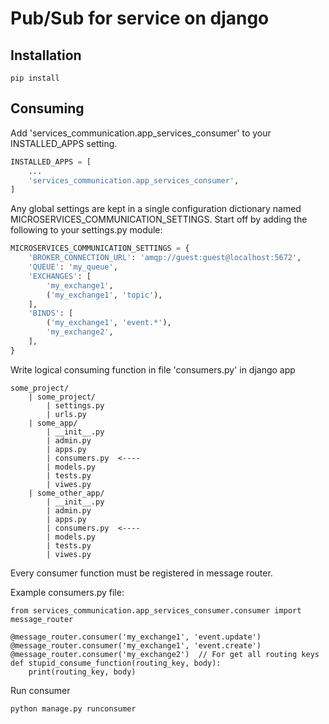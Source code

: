 Pub/Sub for service on django
=======================

Installation
-----------------
```commandline
pip install 
```

Consuming
----------------

Add 'services_communication.app_services_consumer' to your INSTALLED_APPS setting.
```python
INSTALLED_APPS = [
    ...
    'services_communication.app_services_consumer',
]
```

Any global settings are kept in a single configuration dictionary named MICROSERVICES_COMMUNICATION_SETTINGS. Start off by adding the following to your settings.py module:
```python
MICROSERVICES_COMMUNICATION_SETTINGS = {
    'BROKER_CONNECTION_URL': 'amqp://guest:guest@localhost:5672',
    'QUEUE': 'my_queue',
    'EXCHANGES': [
        'my_exchange1',
        ('my_exchange1', 'topic'),
    ],
    'BINDS': [
        ('my_exchange1', 'event.*'),
        'my_exchange2',
    ],
}
```

Write logical consuming function in file 'consumers.py' in django app
```
some_project/
    | some_project/
        | settings.py
        | urls.py
    | some_app/
        | __init__.py
        | admin.py
        | apps.py
        | consumers.py  <---- 
        | models.py
        | tests.py
        | viwes.py
    | some_other_app/
        | __init__.py
        | admin.py
        | apps.py
        | consumers.py  <----
        | models.py
        | tests.py
        | viwes.py
```

Every consumer function must be registered in message router.

Example  consumers.py file:
```
from services_communication.app_services_consumer.consumer import message_router

@message_router.consumer('my_exchange1', 'event.update')
@message_router.consumer('my_exchange1', 'event.create')
@message_router.consumer('my_exchange2')  // For get all routing keys
def stupid_consume_function(routing_key, body):
    print(routing_key, body)
```

Run consumer
```commandline
python manage.py runconsumer
```